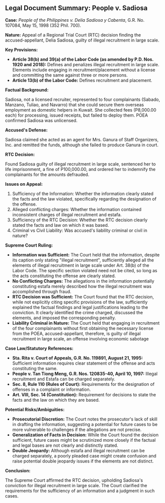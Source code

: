 ## Legal Document Summary: People v. Sadiosa

**Case:** *People of the Philippines v. Delia Sadiosa y Cabenta*, G.R. No. 107084, May 15, 1998 (352 Phil. 700).

**Nature:** Appeal of a Regional Trial Court (RTC) decision finding the accused-appellant, Delia Sadiosa, guilty of illegal recruitment in large scale.

**Key Provisions:**

*   **Article 38(b) and 39(a) of the Labor Code (as amended by P.D. Nos. 1920 and 2018):** Defines and penalizes illegal recruitment in large scale. Elements include engaging in recruitment/placement without a license and committing the same against three or more persons.
*   **Article 13(b) of the Labor Code:** Defines recruitment and placement.

**Factual Background:**

Sadiosa, not a licensed recruiter, represented to four complainants (Sabado, Manzano, Tuliao, and Navarro) that she could secure them overseas employment as domestic helpers in Kuwait. She collected fees (P8,000.00 each) for processing, issued receipts, but failed to deploy them. POEA confirmed Sadiosa was unlicensed.

**Accused's Defense:**

Sadiosa claimed she acted as an agent for Mrs. Ganura of Staff Organizers, Inc. and remitted the funds, although she failed to produce Ganura in court.

**RTC Decision:**

Found Sadiosa guilty of illegal recruitment in large scale, sentenced her to life imprisonment, a fine of P100,000.00, and ordered her to indemnify the complainants for the amounts defrauded.

**Issues on Appeal:**

1.  Sufficiency of the Information: Whether the information clearly stated the facts and the law violated, specifically regarding the designation of the offense.
2.  Alleged conflicting charges: Whether the information contained inconsistent charges of illegal recruitment and estafa.
3.  Sufficiency of the RTC Decision: Whether the RTC decision clearly stated the facts and law on which it was based.
4. Criminal vs Civil Liability: Was accused's liability criminal or civil in nature?

**Supreme Court Ruling:**

*   **Information was Sufficient:** The Court held that the information, despite its caption only stating "illegal recruitment", sufficiently alleged all the elements of illegal recruitment in large scale under Art. 38(b) of the Labor Code.  The specific section violated need not be cited, so long as the acts constituting the offense are clearly stated.
*   **No Conflicting Charges:** The allegations in the information potentially constituting estafa merely described how the illegal recruitment was accomplished through fraud.
*   **RTC Decision was Sufficient:** The Court found that the RTC decision, while not explicitly citing specific provisions of the law, sufficiently explained the factual findings and legal justifications leading to the conviction. It clearly identified the crime charged, discussed the elements, and imposed the corresponding penalty.
*   **Liability Criminal in Nature:** The Court held that engaging in recruitment of the four complainants without first obtaining the necessary license from the POEA, accused-appellant, therefore, is guilty of illegal recruitment in large scale, an offense involving economic sabotage

**Case Law/Statutory References:**

*   **Sta. Rita v. Court of Appeals, G.R. No. 119891, August 21, 1995:**  Sufficient information requires clear statement of the offense and acts constituting the same.
*   **People v. Tan Tiong Meng, G.R. Nos. 120835-40, April 10, 1997:** Illegal recruitment and Estafa can be charged separately.
*   **Sec. 8, Rule 110 (Rules of Court):** Requirements for the designation of offenses in a complaint or information.
*   **Art. VIII, Sec. 14 (Constitution):** Requirement for decisions to state the facts and the law on which they are based.

**Potential Risks/Ambiguities:**

*   **Prosecutorial Discretion:**  The Court notes the prosecutor's lack of skill in drafting the information, suggesting a potential for future cases to be more vulnerable to challenges if the allegations are not precise.
*   **Generalization of Facts in Decision:** While the Court found the decision sufficient, future cases might be scrutinized more closely if the factual and legal bases are not clearly and distinctly stated.
*   **Double Jeopardy:** Although estafa and illegal recruitment can be charged separately, a poorly pleaded case might create confusion and raise potential double jeopardy issues if the elements are not distinct.

**Conclusion:**

The Supreme Court affirmed the RTC decision, upholding Sadiosa's conviction for illegal recruitment in large scale. The Court clarified the requirements for the sufficiency of an information and a judgment in such cases.
